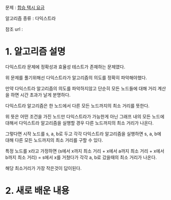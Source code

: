 문제 : [합승 택시 요금](https://programmers.co.kr/learn/courses/30/lessons/72413)

알고리즘 종류 : 다익스트라

참조 url : 

# 1. 알고리즘 설명

다익스트라 문제에 정확성과 효율성 테스트가 존재하는 문제였다.

위 문제를 풀기위해선 다익스트라가 알고리즘의 의도를 정확히 파악해야했다.

만약 다익스트라 알고리즘의 의도를 파악하지않고 단순히 모든 노드들에 대해 거리 계산을 하면 시간 초과가 날게 분명하다.

다익스트라 알고리즘은 한 노드에서 다른 모든 노드까지의 최소 거리를 뜻한다.

위 뜻은 어떤 조건을 가진 노드만 다익스트라가 가능한게 아닌 그래프 내의 모든 노드에 대해서 다익스트라 알고리즘을 실행할 경우 다른 노드까지의 최소 거리가 나온다.

그렇다면 시작 노드를 s, a, b로 두고 각각 다익스트라 알고리즘을 실행하면 s, a, b에 대해 다른 모든 노드까지의 최소 거리를 구할 수 있다.

특정 노드를 x라고 가정하면 (s에서 x까지 최소 거리 + x에서 a까지 최소 거리 + x에서 b까지 최소 거리) = s에서 x를 거쳤다가 각각 a, b로 갔을때의 최소 거리가 나온다.

해당 최소거리가 가장 작은것이 답이된다.

# 2. 새로 배운 내용